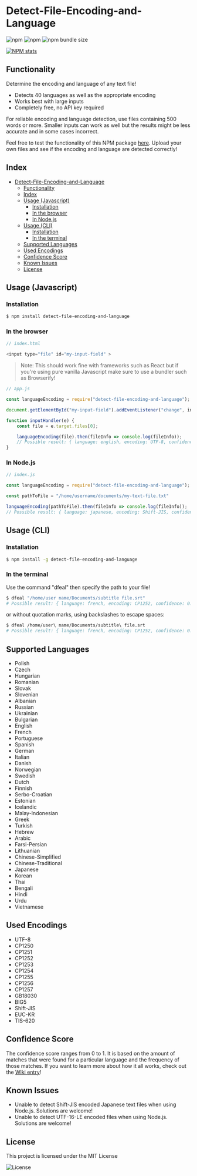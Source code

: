 # Detect-File-Encoding-and-Language
![npm](https://img.shields.io/npm/dw/detect-file-encoding-and-language)
![npm](https://img.shields.io/npm/v/detect-file-encoding-and-language)
![npm bundle size](https://img.shields.io/bundlephobia/min/detect-file-encoding-and-language)

[![NPM stats](https://nodei.co/npm/detect-file-encoding-and-language.svg?downloadRank=true&downloads=true)](https://www.npmjs.org/package/detect-file-encoding-and-language)

## Functionality
Determine the encoding and language of any text file!

* Detects 40 languages as well as the appropriate encoding
* Works best with large inputs
* Completely free, no API key required

For reliable encoding and language detection, use files containing 500 words or more. Smaller inputs can work as well but the results might be less accurate and in some cases incorrect. 

Feel free to test the functionality of this NPM package [here](https://encoding-and-language-detector.netlify.app/). Upload your own files and see if the encoding and language are detected correctly!

## Index
- [Detect-File-Encoding-and-Language](#detect-file-encoding-and-language)
  * [Functionality](#functionality)
  * [Index](#index)
  * [Usage (Javascript)](#usage-javascript)
    + [Installation](#installation)
    + [In the browser](#in-the-browser)
    + [In Node.js](#in-nodejs)
  * [Usage (CLI)](#usage-cli)
    + [Installation](#installation-1)
    + [In the terminal](#in-the-terminal)
  * [Supported Languages](#supported-languages)
  * [Used Encodings](#used-encodings)
  * [Confidence Score](#confidence-score)
  * [Known Issues](#known-issues)
  * [License](#license)

## Usage (Javascript)

### Installation
```bash
$ npm install detect-file-encoding-and-language
```

### In the browser
```js
// index.html

<input type="file" id="my-input-field" >

```

> Note: This should work fine with frameworks such as React but if you're using pure vanilla Javascript make sure to use a bundler such as Browserify!

```js
// app.js

const languageEncoding = require("detect-file-encoding-and-language");

document.getElementById("my-input-field").addEventListener("change", inputHandler);

function inputHandler(e) {
    const file = e.target.files[0];

    languageEncoding(file).then(fileInfo => console.log(fileInfo));
    // Possible result: { language: english, encoding: UTF-8, confidence: 0.97}
}
```

### In Node.js
```js
// index.js

const languageEncoding = require("detect-file-encoding-and-language");

const pathToFile = "/home/username/documents/my-text-file.txt"

languageEncoding(pathToFile).then(fileInfo => console.log(fileInfo));
// Possible result: { language: japanese, encoding: Shift-JIS, confidence: 1 }
```

## Usage (CLI)

### Installation
```bash
$ npm install -g detect-file-encoding-and-language
```

### In the terminal
Use the command "dfeal" then specify the path to your file!

```bash
$ dfeal "/home/user name/Documents/subtitle file.srt"
# Possible result: { language: french, encoding: CP1252, confidence: 0.99 }
```

or without quotation marks, using backslashes to escape spaces:

```bash
$ dfeal /home/user\ name/Documents/subtitle\ file.srt
# Possible result: { language: french, encoding: CP1252, confidence: 0.99 }
```

## Supported Languages
* Polish
* Czech
* Hungarian
* Romanian
* Slovak
* Slovenian
* Albanian
* Russian
* Ukrainian
* Bulgarian
* English
* French
* Portuguese
* Spanish
* German
* Italian
* Danish
* Norwegian
* Swedish
* Dutch
* Finnish
* Serbo-Croatian
* Estonian
* Icelandic
* Malay-Indonesian
* Greek
* Turkish
* Hebrew
* Arabic
* Farsi-Persian
* Lithuanian
* Chinese-Simplified
* Chinese-Traditional
* Japanese
* Korean
* Thai
* Bengali
* Hindi
* Urdu
* Vietnamese

## Used Encodings
* UTF-8
* CP1250
* CP1251
* CP1252
* CP1253
* CP1254
* CP1255
* CP1256
* CP1257
* GB18030
* BIG5
* Shift-JIS
* EUC-KR
* TIS-620

## Confidence Score
The confidence score ranges from 0 to 1. It is based on the amount of matches that were found for a particular language and the frequency of those matches. If you want to learn more about how it all works, check out the [Wiki entry](https://github.com/gignupg/Detect-File-Encoding-and-Language/wiki)!

## Known Issues
* Unable to detect Shift-JIS encoded Japanese text files when using Node.js. Solutions are welcome!
* Unable to detect UTF-16-LE encoded files when using Node.js. Solutions are welcome!

## License

This project is licensed under the MIT License

![License](https://img.shields.io/badge/License-MIT-yellowgreen)
